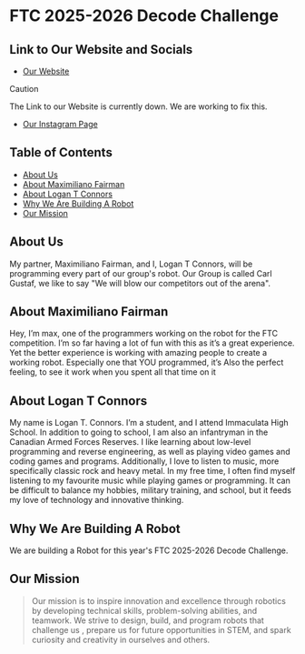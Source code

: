 # FTC 2025-2026 Decode Challenge

## Link to Our Website and Socials
* [Our Website](https://sites.google.com/stu.ocsb.ca/carlgustaftftc)
> [!CAUTION]
> The Link to our Website is currently down. We are working to fix this.
* [Our Instagram Page](https://www.instagram.com/carlgustafftc/#)


## Table of Contents
* [About Us](#about-us)
* [About Maximiliano Fairman](#about-maximiliano-fairman)
* [About Logan T Connors](#about-logan-t-connors)
* [Why We Are Building A Robot](#why-we-are-building-a-robot)
* [Our Mission](#our-mission)

## About Us
My partner, Maximiliano Fairman, and I, Logan T Connors, will be programming every part of our group's robot.
Our Group is called Carl Gustaf, we like to say "We will blow our competitors out of the arena".


## About Maximiliano Fairman
Hey, I’m max, one of the programmers working on the robot for the FTC competition. I’m so far having a lot of fun with this as it’s a great experience. Yet the better experience is working with amazing people to create a working robot. Especially one that YOU programmed, it’s Also the perfect feeling, to see it work when you spent all that time on it


## About Logan T Connors
My name is Logan T. Connors. I’m a student, and I attend Immaculata High School. In addition to going to school, I am also an infantryman in the Canadian Armed Forces Reserves. I like learning about low-level programming and reverse engineering, as well as playing video games and coding games and programs. Additionally, I love to listen to music, more specifically classic rock and heavy metal. In my free time, I often find myself listening to my favourite music while playing games or programming. It can be difficult to balance my hobbies, military training, and school, but it feeds my love of technology and innovative thinking.


## Why We Are Building A Robot
We are building a Robot for this year's FTC 2025-2026 Decode Challenge.

## Our Mission
> Our mission is to inspire innovation and excellence through robotics by developing technical skills, problem-solving abilities, and teamwork. We strive to design, build, and program robots that challenge us , prepare us for future opportunities in STEM, and spark curiosity and creativity in ourselves and others.

 
